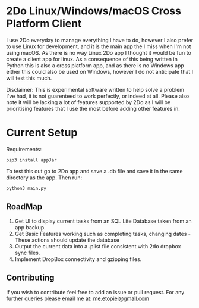 # 2Do Linux/Windows/macOS Cross Platform Client

I use 2Do everyday to manage everything I have to do, however I also prefer to use Linux for development, and it is the main app the I miss when I'm not using macOS. As there is no way Linux 2Do app I thought it would be fun to create a client app for linux. As a consequence of this being written in Python this is also a cross platform app, and as there is no Windows app either this could also be used on Windows, however I do not anticipate that I will test this much.

Disclaimer: This is experimental software written to help solve a problem I've had, it is not guarenteed to work perfectly, or indeed at all. Please also note it will be lacking a lot of features supported by 2Do as I will be prioritising features that I use the most before adding other features in.

# Current Setup

Requirements:

	pip3 install appJar

To test this out go to 2Do app and save a .db file and save it in the same directory as the app.
Then run:

	python3 main.py

## RoadMap

1. Get UI to display current tasks from an SQL Lite Database taken from an app backup.
2. Get Basic Features working such as completing tasks, changing dates - These actions should update the database
3. Output the current data into a .plist file consistent with 2do dropbox sync files.
4. Implement DropBox connectivity and gzipping files.

## Contributing

If you wish to contribute feel free to add an issue or pull request.
For any further queries please email me at: me.etopiei@gmail.com


